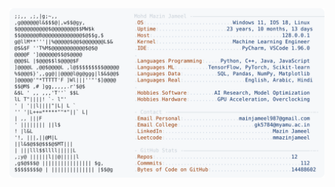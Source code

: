 <picture>
  <source srcset="https://raw.githubusercontent.com/mmazinjameel/mmazinjameel/main/dark_mode.svg?v=1758163886" media="(prefers-color-scheme: dark)">
  <img src="https://raw.githubusercontent.com/mmazinjameel/mmazinjameel/main/light_mode.svg?v=1758163886">
</picture>
